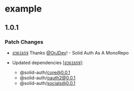 # example

## 1.0.1

### Patch Changes

- [`d361b59`](https://github.com/OrJDev/solid-auth/commit/d361b59e6301d762e449a8e0aefab7c97c19c371) Thanks [@OrJDev](https://github.com/OrJDev)! - Solid Auth As A MonoRepo

- Updated dependencies [[`d361b59`](https://github.com/OrJDev/solid-auth/commit/d361b59e6301d762e449a8e0aefab7c97c19c371)]:
  - @solid-auth/core@0.0.1
  - @solid-auth/oauth2@0.0.1
  - @solid-auth/socials@0.0.1

